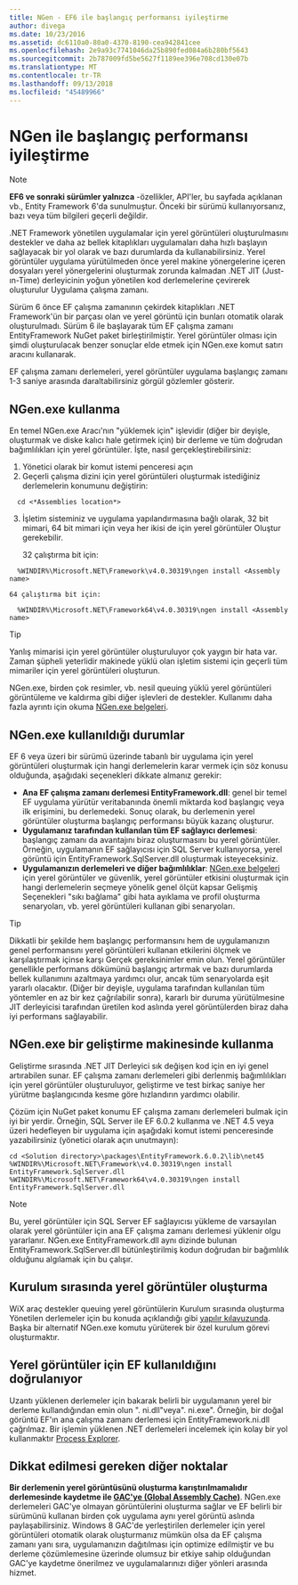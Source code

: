 ```yaml
---
title: NGen - EF6 ile başlangıç performansı iyileştirme
author: divega
ms.date: 10/23/2016
ms.assetid: dc6110a0-80a0-4370-8190-cea942841cee
ms.openlocfilehash: 2e9a93c7741046da25b890fed084a6b280bf5643
ms.sourcegitcommit: 2b787009fd5be5627f1189ee396e708cd130e07b
ms.translationtype: MT
ms.contentlocale: tr-TR
ms.lasthandoff: 09/13/2018
ms.locfileid: "45489966"
---
```

# <a name="improving-startup-performance-with-ngen"></a>NGen ile başlangıç performansı iyileştirme
> [!NOTE]
> **EF6 ve sonraki sürümler yalnızca** -özellikler, API'ler, bu sayfada açıklanan vb., Entity Framework 6'da sunulmuştur. Önceki bir sürümü kullanıyorsanız, bazı veya tüm bilgileri geçerli değildir.  

.NET Framework yönetilen uygulamalar için yerel görüntüleri oluşturulmasını destekler ve daha az bellek kitaplıkları uygulamaları daha hızlı başlayın sağlayacak bir yol olarak ve bazı durumlarda da kullanabilirsiniz. Yerel görüntüler uygulama yürütülmeden önce yerel makine yönergelerine içeren dosyaları yerel yönergelerini oluşturmak zorunda kalmadan .NET JIT (Just-ın-Time) derleyicinin yoğun yönetilen kod derlemelerine çevirerek oluşturulur Uygulama çalışma zamanı.  

Sürüm 6 önce EF çalışma zamanının çekirdek kitaplıkları .NET Framework'ün bir parçası olan ve yerel görüntü için bunları otomatik olarak oluşturulmadı. Sürüm 6 ile başlayarak tüm EF çalışma zamanı EntityFramework NuGet paket birleştirilmiştir. Yerel görüntüler olması için şimdi oluşturulacak benzer sonuçlar elde etmek için NGen.exe komut satırı aracını kullanarak.  

EF çalışma zamanı derlemeleri, yerel görüntüler uygulama başlangıç zamanı 1-3 saniye arasında daraltabilirsiniz görgül gözlemler gösterir.  

## <a name="how-to-use-ngenexe"></a>NGen.exe kullanma  

En temel NGen.exe Aracı'nın "yüklemek için" işlevidir (diğer bir deyişle, oluşturmak ve diske kalıcı hale getirmek için) bir derleme ve tüm doğrudan bağımlılıkları için yerel görüntüler. İşte, nasıl gerçekleştirebilirsiniz:  

1. Yönetici olarak bir komut istemi penceresi açın  
2. Geçerli çalışma dizini için yerel görüntüleri oluşturmak istediğiniz derlemelerin konumunu değiştirin:  

  ``` console
    cd <*Assemblies location*>  
  ```
3. İşletim sisteminiz ve uygulama yapılandırmasına bağlı olarak, 32 bit mimari, 64 bit mimari için veya her ikisi de için yerel görüntüler Oluştur gerekebilir.  

    32 çalıştırma bit için:  
  ``` console
    %WINDIR%\Microsoft.NET\Framework\v4.0.30319\ngen install <Assembly name>  
  ```
    64 çalıştırma bit için:
  ``` console
    %WINDIR%\Microsoft.NET\Framework64\v4.0.30319\ngen install <Assembly name>  
  ```

> [!TIP]
> Yanlış mimarisi için yerel görüntüler oluşturuluyor çok yaygın bir hata var. Zaman şüpheli yeterlidir makinede yüklü olan işletim sistemi için geçerli tüm mimariler için yerel görüntüleri oluşturun.  

NGen.exe, birden çok resimler, vb. nesil queuing yüklü yerel görüntüleri görüntüleme ve kaldırma gibi diğer işlevleri de destekler. Kullanımı daha fazla ayrıntı için okuma [NGen.exe belgeleri](https://msdn.microsoft.com/library/6t9t5wcf.aspx).  

## <a name="when-to-use-ngenexe"></a>NGen.exe kullanıldığı durumlar  

EF 6 veya üzeri bir sürümü üzerinde tabanlı bir uygulama için yerel görüntüleri oluşturmak için hangi derlemelerin karar vermek için söz konusu olduğunda, aşağıdaki seçenekleri dikkate almanız gerekir:  

- **Ana EF çalışma zamanı derlemesi EntityFramework.dll**: genel bir temel EF uygulama yürütür veritabanında önemli miktarda kod başlangıç veya ilk erişimini, bu derlemedeki. Sonuç olarak, bu derlemenin yerel görüntüler oluşturma başlangıç performansı büyük kazanç oluşturur.  
- **Uygulamanız tarafından kullanılan tüm EF sağlayıcı derlemesi**: başlangıç zamanı da avantajını biraz oluşturmasını bu yerel görüntüler. Örneğin, uygulamanın EF sağlayıcısı için SQL Server kullanıyorsa, yerel görüntü için EntityFramework.SqlServer.dll oluşturmak isteyeceksiniz.  
- **Uygulamanızın derlemeleri ve diğer bağımlılıklar**: [NGen.exe belgeleri](https://msdn.microsoft.com/library/6t9t5wcf.aspx) için yerel görüntüler ve güvenlik, yerel görüntüler etkisini oluşturmak için hangi derlemelerin seçmeye yönelik genel ölçüt kapsar Gelişmiş Seçenekleri "sıkı bağlama" gibi hata ayıklama ve profil oluşturma senaryoları, vb. yerel görüntüleri kullanan gibi senaryoları.  

> [!TIP]
> Dikkatli bir şekilde hem başlangıç performansını hem de uygulamanızın genel performansını yerel görüntüleri kullanan etkilerini ölçmek ve karşılaştırmak içinse karşı Gerçek gereksinimler emin olun. Yerel görüntüler genellikle performans dökümünü başlangıç artırmak ve bazı durumlarda bellek kullanımını azaltmaya yardımcı olur, ancak tüm senaryolarda eşit yararlı olacaktır. (Diğer bir deyişle, uygulama tarafından kullanılan tüm yöntemler en az bir kez çağrılabilir sonra), kararlı bir duruma yürütülmesine JIT derleyicisi tarafından üretilen kod aslında yerel görüntülerden biraz daha iyi performans sağlayabilir.  

## <a name="using-ngenexe-in-a-development-machine"></a>NGen.exe bir geliştirme makinesinde kullanma  

Geliştirme sırasında .NET JIT Derleyici sık değişen kod için en iyi genel artırabilen sunar. EF çalışma zamanı derlemeleri gibi derlenmiş bağımlılıkları için yerel görüntüler oluşturuluyor, geliştirme ve test birkaç saniye her yürütme başlangıcında kesme göre hızlandırın yardımcı olabilir.  

Çözüm için NuGet paket konumu EF çalışma zamanı derlemeleri bulmak için iyi bir yerdir. Örneğin, SQL Server ile EF 6.0.2 kullanma ve .NET 4.5 veya üzeri hedefleyen bir uygulama için aşağıdaki komut istemi penceresinde yazabilirsiniz (yönetici olarak açın unutmayın):  

``` console
cd <Solution directory>\packages\EntityFramework.6.0.2\lib\net45
%WINDIR%\Microsoft.NET\Framework\v4.0.30319\ngen install EntityFramework.SqlServer.dll
%WINDIR%\Microsoft.NET\Framework64\v4.0.30319\ngen install EntityFramework.SqlServer.dll
```  

> [!NOTE]
> Bu, yerel görüntüler için SQL Server EF sağlayıcısı yükleme de varsayılan olarak yerel görüntüler için ana EF çalışma zamanı derlemesi yüklenir olgu yararlanır. NGen.exe EntityFramework.dll aynı dizinde bulunan EntityFramework.SqlServer.dll bütünleştirilmiş kodun doğrudan bir bağımlılık olduğunu algılamak için bu çalışır.  

## <a name="creating-native-images-during-setup"></a>Kurulum sırasında yerel görüntüler oluşturma  

WiX araç destekler queuing yerel görüntülerin Kurulum sırasında oluşturma Yönetilen derlemeler için bu konuda açıklandığı gibi [yapılır kılavuzunda](http://wixtoolset.org/documentation/manual/v3/howtos/files_and_registry/ngen_managed_assemblies.html). Başka bir alternatif NGen.exe komutu yürüterek bir özel kurulum görevi oluşturmaktır.  

## <a name="verifying-that-native-images-are-being-used-for-ef"></a>Yerel görüntüler için EF kullanıldığını doğrulanıyor  

Uzantı yüklenen derlemeler için bakarak belirli bir uygulamanın yerel bir derleme kullandığından emin olun ". ni.dll"veya". ni.exe". Örneğin, bir doğal görüntü EF'ın ana çalışma zamanı derlemesi için EntityFramework.ni.dll çağrılmaz. Bir işlemin yüklenen .NET derlemeleri incelemek için kolay bir yol kullanmaktır [Process Explorer](https://technet.microsoft.com/sysinternals/bb896653).  

## <a name="other-things-to-be-aware-of"></a>Dikkat edilmesi gereken diğer noktalar  

**Bir derlemenin yerel görüntüsünü oluşturma karıştırılmamalıdır derlemesinde kaydetme ile [GAC'ye (Global Assembly Cache)](https://msdn.microsoft.com/library/yf1d93sz.aspx)**. NGen.exe derlemeleri GAC'ye olmayan görüntülerini oluşturma sağlar ve EF belirli bir sürümünü kullanan birden çok uygulama aynı yerel görüntü aslında paylaşabilirsiniz. Windows 8 GAC'de yerleştirilen derlemeler için yerel görüntüleri otomatik olarak oluşturmanız mümkün olsa da EF çalışma zamanı yanı sıra, uygulamanızın dağıtılması için optimize edilmiştir ve bu derleme çözümlemesine üzerinde olumsuz bir etkiye sahip olduğundan GAC'ye kaydetme önerilmez ve uygulamalarınızı diğer yönleri arasında hizmet.  

